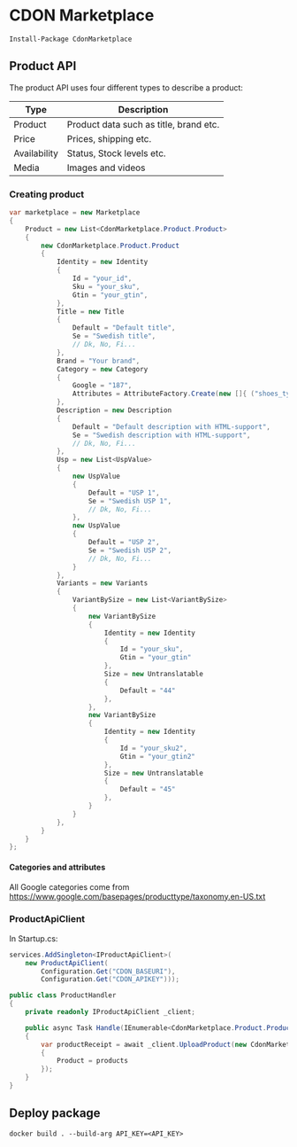 # CDON Marketplace

```
Install-Package CdonMarketplace
```

## Product API

The product API uses four different types to describe a product:

| Type         | Description                            |
| ------------ | -------------------------------------- |
| Product      | Product data such as title, brand etc. |
| Price        | Prices, shipping etc.                  |
| Availability | Status, Stock levels etc.              |
| Media        | Images and videos                      |

### Creating product

```cs
var marketplace = new Marketplace
{
    Product = new List<CdonMarketplace.Product.Product>
    {
        new CdonMarketplace.Product.Product
        {
            Identity = new Identity
            {
                Id = "your_id",
                Sku = "your_sku",
                Gtin = "your_gtin",
            },
            Title = new Title
            {
                Default = "Default title",
                Se = "Swedish title",
                // Dk, No, Fi...
            },
            Brand = "Your brand",
            Category = new Category
            {
                Google = "187",
                Attributes = AttributeFactory.Create(new []{ ("shoes_type", "athletic_footwear-paddle_shoes") }),
            },
            Description = new Description
            {
                Default = "Default description with HTML-support",
                Se = "Swedish description with HTML-support",
                // Dk, No, Fi...
            },
            Usp = new List<UspValue>
            {
                new UspValue
                {
                    Default = "USP 1",
                    Se = "Swedish USP 1",
                    // Dk, No, Fi...
                },
                new UspValue
                {
                    Default = "USP 2",
                    Se = "Swedish USP 2",
                    // Dk, No, Fi...
                }
            },
            Variants = new Variants
            {
                VariantBySize = new List<VariantBySize>
                {
                    new VariantBySize
                    {
                        Identity = new Identity
                        {
                            Id = "your_sku",
                            Gtin = "your_gtin"
                        },
                        Size = new Untranslatable
                        {
                            Default = "44"
                        },
                    },
                    new VariantBySize
                    {
                        Identity = new Identity
                        {
                            Id = "your_sku2",
                            Gtin = "your_gtin2"
                        },
                        Size = new Untranslatable
                        {
                            Default = "45"
                        },
                    }
                }
            },
        }
    }
};
```

#### Categories and attributes

All Google categories come from https://www.google.com/basepages/producttype/taxonomy.en-US.txt

### ProductApiClient

In Startup.cs:
```cs
services.AddSingleton<IProductApiClient>(
    new ProductApiClient(
        Configuration.Get("CDON_BASEURI"),
        Configuration.Get("CDON_APIKEY")));
```

```cs
public class ProductHandler
{
    private readonly IProductApiClient _client;

    public async Task Handle(IEnumerable<CdonMarketplace.Product.Product> products)
    {
        var productReceipt = await _client.UploadProduct(new CdonMarketplace.Product.Marketplace
        {
            Product = products
        });
    }
}
```

## Deploy package
```
docker build . --build-arg API_KEY=<API_KEY>
```